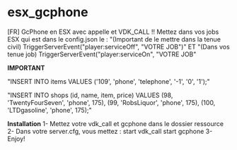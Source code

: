 # esx_gcphone
[FR] GcPhone en ESX avec appelle et VDK_CALL !! Mettez dans vos jobs ESX qui est dans le config.json le : "(Important de le mettre dans la tenue civil) TriggerServerEvent("player:serviceOff", "VOTRE JOB")" ET "(Dans vos tenue job) TriggerServerEvent("player:serviceOn", "VOTRE JOB"

 **IMPORTANT**

 "INSERT INTO items VALUES ('109', 'phone', 'telephone', '-1', '0', '1');"

 "INSERT INTO shops (id, name, item, price) VALUES 
 (98, 'TwentyFourSeven', 'phone', 175), 
 (99, 'RobsLiquor', 'phone', 175), 
 (100,   'LTDgasoline', 'phone', 175);"

**Installation**
 1- Mettez votre vdk_call et gcphone dans le dossier ressource
 2- Dans votre server.cfg, vous mettez :
 start vdk_call
 start gcphone
 3- Enjoy!
